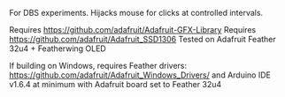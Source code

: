 For DBS experiments. Hijacks mouse for clicks at controlled intervals.

Requires https://github.com/adafruit/Adafruit-GFX-Library
Requires https://github.com/adafruit/Adafruit_SSD1306
Tested on Adafruit Feather 32u4 + Featherwing OLED

If building on Windows, requires Feather drivers:
https://github.com/adafruit/Adafruit_Windows_Drivers/
and Arduino IDE v1.6.4 at minimum with Adafruit board
set to Feather 32u4
